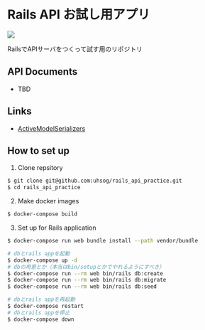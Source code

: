 # Rails API お試し用アプリ
![](https://github.com/uhsog/rails_api_practice/workflows/RailsTest/badge.svg)

RailsでAPIサーバをつくって試す用のリポジトリ

## API Documents
- TBD

## Links
- [ActiveModelSerializers](https://github.com/rails-api/active_model_serializers)

## How to set up

1. Clone repsitory
```bash
$ git clone git@github.com:uhsog/rails_api_practice.git
$ cd rails_api_practice
```

2. Make docker images
```bash
$ docker-compose build
```

3. Set up for Rails application
```bash
$ docker-compose run web bundle install --path vendor/bundle
```

```bash
# dbとrails appを起動
$ docker-compose up -d
# dbの用意とか（本当はbin/setupとかでやれるようにすべき）
$ docker-compose run --rm web bin/rails db:create
$ docker-compose run --rm web bin/rails db:migrate
$ docker-compose run --rm web bin/rails db:seed

# dbとrails appを再起動
$ docker-compose restart
# dbとrails appを停止
$ docker-compose down
```
